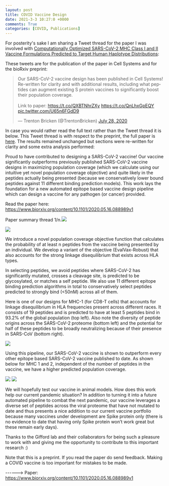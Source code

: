 ```yaml
---
layout: post
title: COVID Vaccine Design
date: 2021-3-3 10:27:0 +0000
comments: True
categories: [COVID, Publications]
---
```


For posterity's sake I am sharing a Tweet thread for the paper I was involved with [Computationally Optimized SARS-CoV-2 MHC Class I and II Vaccine Formulations Predicted to Target Human Haplotype Distributions](https://www.cell.com/cell-systems/fulltext/S2405-4712%2820%2930238-6#%20):

These tweets are for the publication of the paper in Cell Systems and for the bioRxiv preprint:

<blockquote class="twitter-tweet"><p lang="en" dir="ltr">Our SARS-CoV-2 vaccine design has been published in Cell Systems! Re-written for clarity and with additional results, including what peptides can augment existing S protein vaccines to significantly boost their population coverage.<br><br>Link to paper: <a href="https://t.co/QXBTNhrZXy">https://t.co/QXBTNhrZXy</a> <a href="https://t.co/QnLhxGpEQY">https://t.co/QnLhxGpEQY</a> <a href="https://t.co/U65n6FGdD9">pic.twitter.com/U65n6FGdD9</a></p>&mdash; Trenton Bricken (@TrentonBricken) <a href="https://twitter.com/TrentonBricken/status/1288168615276163073?ref_src=twsrc%5Etfw">July 28, 2020</a></blockquote> <script async src="https://platform.twitter.com/widgets.js" charset="utf-8"></script>

In case you would rather read the full text rather than the Tweet thread it is below. This Tweet thread is with respect to the preprint, the full paper is [here](https://www.cell.com/cell-systems/fulltext/S2405-4712%2820%2930238-6#%20). The results remained unchanged but sections were re-written for clarity and some extra analysis performed:

Proud to have contributed to designing a SARS-CoV-2 vaccine! Our vaccine significantly outperforms previously published SARS-CoV-2 vaccine designs in maximizing population coverage (which we calculate using our intuitive yet novel population coverage objective) and quite likely in the peptides actually being presented (because we conservatively lower bound peptides against 11 different binding prediction models). This work lays the foundation for a new automated epitope based vaccine design pipeline which can design a vaccine for any pathogen (or cancer) provided.

Read the paper here: <https://www.biorxiv.org/content/10.1101/2020.05.16.088989v1>

Paper summary thread 1/n.![](https://lh3.googleusercontent.com/9n8Wy7dz7ujGK3ScdLSmlUF5lNlpreogUjnWMERkdFphNj_P69AQ1anrLgLFhHaNDB3GMY0h3OpbK8cu85sO9pQBz8WLFVpUOI8_swfMjxusySuExe2nNMVpte2XqzkGDH_Q5Ag6)

![](https://lh5.googleusercontent.com/J-M5KiKBTli1q9we2L8hOYyZCX8AR8lg3Vw6lH50-wdCOAQW0U-5eAC-AbMmm1Fjy-I6UOgSoFcsUVkqsxb4i3PMNe4mspkJA-m7WKCg5elAQwTeBOjkoo3PdOgFBIJu1TNsMmTw)

We introduce a novel population coverage objective function that calculates the probability of at least n peptides from the vaccine being presented by an individual. We develop a variant of the objective (EvalVax-Robust) that also accounts for the strong linkage disequilibrium that exists across HLA types.

In selecting peptides, we avoid peptides where SARS-CoV-2 has significantly mutated, crosses a cleavage site, is predicted to be glycosylated, or matches a self peptide. We also use 11 different epitope binding prediction algorithms in total to conservatively select peptides predicted to strongly bind (<50nM) across all of them.

Here is one of our designs for MHC-1 (for CD8-T cells) that accounts for linkage disequilibrium in HLA frequencies present across different races. It consists of 19 peptides and is predicted to have at least 5 peptides bind in 93.2% of the global population (top left). Also note the diversity of peptide origins across the SARS-CoV-2 proteome (bottom left) and the potential for half of these peptides to be broadly neutralizing because of their presence in SARS-CoV (bottom right).

![](https://lh6.googleusercontent.com/pVwS-LuJDY6FYYYEeUiQ3JZ2T4rQ9aLCUUYz6dronoaURNiM4JgAz0ocLN4HXb_wSq3t-G5O4Df-sV4ck0bOHnhsWeRL0VspcGorOM5oiGr3SNfx6Ho95w3kWp4ISzCLYPVA2nuk)

Using this pipeline, our SARS-CoV-2 vaccine is shown to outperform every other epitope based SARS-CoV-2 vaccine published to date. As shown below for MHC 1 and 2, independent of the number of peptides in the vaccine, we have a higher predicted population coverage.

![](https://lh3.googleusercontent.com/TITe-Nkvenp60J1b5dv6KBtwcRa5oWQDtAJPlDHDZgPH25yTJwi4GmQPbqVWy5l-1xpiv3DsdoFwYsPxCQ-GX4NN0Tj_8hO2KFsht4ASQA6gcy5Nid6k7boI9J4ryGzTqTupH3mT)
![](https://lh5.googleusercontent.com/eTCXbgtVQntVK6ltRK5JOHbm68eqWroa1xrtlxGTsnjFn-dfhBEaAEpxWmkflxVIWjde6rgGoQQ844Gk647GMHfJXb6HP5iGKw5Iu-QBEvlNjoKBkZ3j8X_cyfSS69foQTH98IW8)

We will hopefully test our vaccine in animal models. How does this work help our current pandemic situation? In addition to turning it into a future automated pipeline to combat the next pandemic, our vaccine leverages a diverse set of peptides across the viral proteome that have not mutated to date and thus presents a nice addition to our current vaccine portfolio because many vaccines under development are Spike protein only (there is no evidence to date that having only Spike protein won’t work great but these remain early days).

Thanks to the Gifford lab and their collaborators for being such a pleasure to work with and giving me the opportunity to contribute to this important research :)

Note that this is a preprint. If you read the paper do send feedback. Making a COVID vaccine is too important for mistakes to be made.

------> Paper: <https://www.biorxiv.org/content/10.1101/2020.05.16.088989v1>
